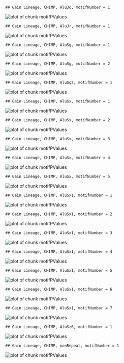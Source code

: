 

```
## Gain Lineage, CHIMP, AluJo, motifNumber = 1
```

![plot of chunk motifPValues](figure/motifPValues1.png) 

```
## Gain Lineage, CHIMP, AluJr, motifNumber = 1
```

![plot of chunk motifPValues](figure/motifPValues2.png) 

```
## Gain Lineage, CHIMP, AluSg, motifNumber = 1
```

![plot of chunk motifPValues](figure/motifPValues3.png) 

```
## Gain Lineage, CHIMP, AluSg, motifNumber = 2
```

![plot of chunk motifPValues](figure/motifPValues4.png) 

```
## Gain Lineage, CHIMP, AluSq2, motifNumber = 1
```

![plot of chunk motifPValues](figure/motifPValues5.png) 

```
## Gain Lineage, CHIMP, AluSx, motifNumber = 1
```

![plot of chunk motifPValues](figure/motifPValues6.png) 

```
## Gain Lineage, CHIMP, AluSx, motifNumber = 2
```

![plot of chunk motifPValues](figure/motifPValues7.png) 

```
## Gain Lineage, CHIMP, AluSx, motifNumber = 3
```

![plot of chunk motifPValues](figure/motifPValues8.png) 

```
## Gain Lineage, CHIMP, AluSx, motifNumber = 4
```

![plot of chunk motifPValues](figure/motifPValues9.png) 

```
## Gain Lineage, CHIMP, AluSx, motifNumber = 5
```

![plot of chunk motifPValues](figure/motifPValues10.png) 

```
## Gain Lineage, CHIMP, AluSx1, motifNumber = 1
```

![plot of chunk motifPValues](figure/motifPValues11.png) 

```
## Gain Lineage, CHIMP, AluSx1, motifNumber = 2
```

![plot of chunk motifPValues](figure/motifPValues12.png) 

```
## Gain Lineage, CHIMP, AluSx1, motifNumber = 3
```

![plot of chunk motifPValues](figure/motifPValues13.png) 

```
## Gain Lineage, CHIMP, AluSx1, motifNumber = 4
```

![plot of chunk motifPValues](figure/motifPValues14.png) 

```
## Gain Lineage, CHIMP, AluSx1, motifNumber = 5
```

![plot of chunk motifPValues](figure/motifPValues15.png) 

```
## Gain Lineage, CHIMP, AluSx1, motifNumber = 6
```

![plot of chunk motifPValues](figure/motifPValues16.png) 

```
## Gain Lineage, CHIMP, AluSx1, motifNumber = 7
```

![plot of chunk motifPValues](figure/motifPValues17.png) 

```
## Gain Lineage, CHIMP, AluSz6, motifNumber = 1
```

![plot of chunk motifPValues](figure/motifPValues18.png) 

```
## Gain Lineage, CHIMP, nonRepeat, motifNumber = 1
```

![plot of chunk motifPValues](figure/motifPValues19.png) 
  
